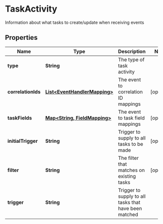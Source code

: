 

# TaskActivity

Information about what tasks to create/update when receiving events

## Properties

| Name | Type | Description | Notes |
|------------ | ------------- | ------------- | -------------|
|**type** | **String** | The type of task activity |  |
|**correlationIds** | [**List&lt;EventHandlerMapping&gt;**](EventHandlerMapping.md) | The event to correlation ID mappings |  [optional] |
|**taskFields** | [**Map&lt;String, FieldMapping&gt;**](FieldMapping.md) | The event to task field mappings |  [optional] |
|**initialTrigger** | **String** | Trigger to supply to all tasks to be made |  [optional] |
|**filter** | **String** | The filter that matches on existing tasks |  [optional] |
|**trigger** | **String** | Trigger to supply to all tasks that have been matched |  |



